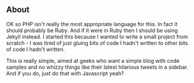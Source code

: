 ## About

OK so PHP isn't really the most appropriate language for this. In fact it should probably be Ruby. And if it were in Ruby
then I should be using Jekyll instead.
I started this because I wanted to write a small project from scratch - I was tired of just gluing bits of code I hadn't written to other bits of code I hadn't written.

This is really simple, aimed at geeks who want a simple blog with code samples and no whizzy things like their latest
hilarious tweets in a sidebar. And if you do, just do that with Javascript yeah?

